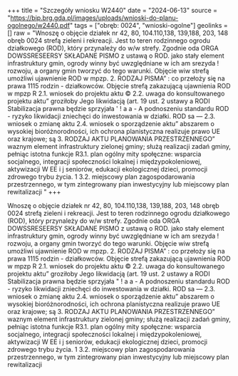 +++
title = "Szczegóły wniosku W2440"
date = "2024-06-13"
source = "https://bip.brg.gda.pl/images/uploads/wnioski-do-planu-ogolnego/w2440.pdf"
tags = ["obręb: 0024", "wnioski-ogolne"]
geolinks = []
raw = "Wnoszę o objęcie działek nr 42, 80, 104.110,138, 139,188, 203, 148 obręb 0024 strefą zieleni i rekreacji. Jest to teren rodzinnego ogrodu działkowego (ROD), który przynależy do w/w strefy. Zgodnie oda ORGA DOWSSRESEERSY SKŁADANE PISMO z ustawą o ROD. jako stały element infrastruktury gmin, ogrody winny być uwzględniane w ich am srezyda ! rozwoju, a organy gmin tworzyć do tego warunki. Objęcie wiw strefą umożliwi ujawnienie ROD w mpzp. 2. RODZAJ PISMA” : co przełoży się na prawa 1115 rodzin - działkowców. Objęcie strefą zakazującą ujawnienia ROD w mpzp R 2.1. wniosek do projektu aktu © 2.2. uwaga do konsultowanego projektu aktu” groziłoby Jego likwidacją (art. 19 ust. 2 ustawy a RODI Stabilizacja prawna będzie sprzyjała ' ! a a - A podnoszeniu standardu ROD - ryzyko likwidacji zniechęci do inwestowania w działki. ROD sa — 2.3. wniosek o zmianę aktu 2.4. wniosek o sporządzenie aktu” abszarem o wysokiej bioróżnorodności, ich ochrona planistyczna realizuje prawo UE oraz krajowe; są 3. RODZAJ AKTU PLANOWANIA PRZESTRZENNEGO” waznym element infrastruktury zielonej gminy; służą realizacji zadań gminy, pełniąc istotna funkcje R3.1. plan ogólny mity społęczne: wsparcia socjalnego, integracji społeczności lokalnej i międzypokoleniowej, aktywizacji W EE i j seniorów, edukacji ekologicznej dzieci, promocji zdrowego trybu życia. 1 3.2. miejscowy plan zagospodarowania przestrzennego, w tym zintegrowany pian inwestycyjny lub miejscowy plan rewitalizacji "
+++

Wnoszę o objęcie działek nr 42, 80, 104.110,138, 139,188, 203, 148 obręb 0024 strefą zieleni i
rekreacji. Jest to teren rodzinnego ogrodu działkowego (ROD), który przynależy do w/w strefy. Zgodnie
oda ORGA DOWSSRESEERSY SKŁADANE PISMO z ustawą o ROD. jako stały element infrastruktury gmin, ogrody winny być uwzględniane w ich
am srezyda ! rozwoju, a organy gmin tworzyć do tego warunki. Objęcie wiw strefą umożliwi ujawnienie ROD w mpzp.
2. RODZAJ PISMA” : co przełoży się na prawa 1115 rodzin - działkowców. Objęcie strefą zakazującą ujawnienia ROD w mpzp
R 2.1. wniosek do projektu aktu © 2.2. uwaga do konsultowanego projektu aktu” groziłoby Jego likwidacją (art. 19 ust. 2 ustawy a RODI Stabilizacja prawna będzie sprzyjała
" ! a a - A podnoszeniu standardu ROD - ryzyko likwidacji zniechęci do inwestowania w działki. ROD sa
— 2.3. wniosek o zmianę aktu 2.4. wniosek o sporządzenie aktu” abszarem o wysokiej bioróżnorodności, ich ochrona planistyczna realizuje prawo UE oraz krajowe; są
3. RODZAJ AKTU PLANOWANIA PRZESTRZENNEGO” waznym element infrastruktury zielonej gminy; służą realizacji zadań gminy, pełniąc istotna funkcje
R3.1. plan ogólny mity społęczne: wsparcia socjalnego, integracji społeczności lokalnej i międzypokoleniowej, aktywizacji
W EE i j seniorów, edukacji ekologicznej dzieci, promocji zdrowego trybu życia.
1 3.2. miejscowy plan zagospodarowania przestrzennego, w tym zintegrowany pian inwestycyjny lub
miejscowy plan rewitalizacji 


